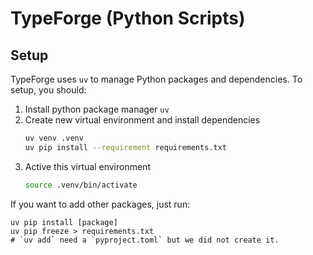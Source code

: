 # TypeForge (Python Scripts)

## Setup
TypeForge uses `uv` to manage Python packages and dependencies. To setup, you should:
1. Install python package manager `uv`
2. Create new virtual environment and install dependencies
    ```bash
    uv venv .venv
    uv pip install --requirement requirements.txt    
    ```
3. Active this virtual environment
    ```bash
    source .venv/bin/activate
    ```

If you want to add other packages, just run:
```
uv pip install [package]
uv pip freeze > requirements.txt
# `uv add` need a `pyproject.toml` but we did not create it.
```